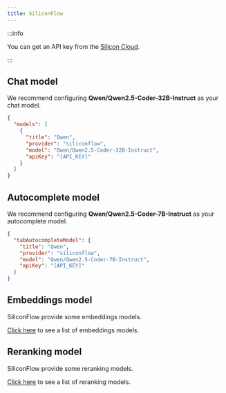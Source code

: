 ```yaml
---
title: SiliconFlow
---
```


:::info

You can get an API key from the [Silicon Cloud](https://cloud.siliconflow.cn/account/ak).

:::

## Chat model

We recommend configuring **Qwen/Qwen2.5-Coder-32B-Instruct** as your chat model.

```json title="config.json"
{
  "models": [
    {
      "title": "Qwen",
      "provider": "siliconflow",
      "model": "Qwen/Qwen2.5-Coder-32B-Instruct",
      "apiKey": "[API_KEY]"
    }
  ]
}
```

## Autocomplete model

We recommend configuring **Qwen/Qwen2.5-Coder-7B-Instruct** as your autocomplete model.

```json title="config.json"
{
  "tabAutocompleteModel": {
    "title": "Qwen",
    "provider": "siliconflow",
    "model": "Qwen/Qwen2.5-Coder-7B-Instruct",
    "apiKey": "[API_KEY]"
  }
}
```

## Embeddings model

SiliconFlow provide some embeddings models.

[Click here](https://siliconflow.cn/models) to see a list of embeddings models.

## Reranking model

SiliconFlow provide some reranking models.

[Click here](https://siliconflow.cn/models) to see a list of reranking models.
